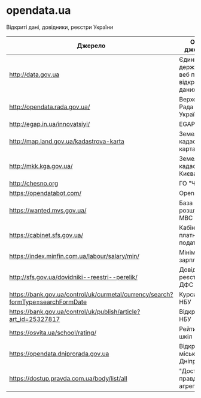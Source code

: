 # opendata.ua

Відкриті дані, довідники, реєстри України

| Джерело | Опис джерела |
|---------------------------|------------------------------------|
| http://data.gov.ua | Єдиний державний веб портал відкритих даних
| http://opendata.rada.gov.ua/ | Верховна Рада України
| http://egap.in.ua/innovatsiyi/ | EGAP |
| http://map.land.gov.ua/kadastrova-karta | Земельний кадастр, карта |
| http://mkk.kga.gov.ua/ | Земельний кадастр Києва, карта |
| http://chesno.org | ГО "Чесно" | 
| https://opendatabot.com/ | OpenDataBot |
| https://wanted.mvs.gov.ua/ | База розшуку МВС |
| https://cabinet.sfs.gov.ua/ | Кабінет платника податків |
| https://index.minfin.com.ua/labour/salary/min/ | Мінімальна зарплата |
| http://sfs.gov.ua/dovidniki--reestri--perelik/ | Довідники, реєстри ДФС |
| https://bank.gov.ua/control/uk/curmetal/currency/search?formType=searchFormDate | Курси валют НБУ |
| https://bank.gov.ua/control/uk/publish/article?art_id=25327817 | Відкриті дані НБУ |
| https://osvita.ua/school/rating/ | Рейтинг шкіл |
| https://opendata.dniprorada.gov.ua | Відкриті дані міськради Дніпра |
| https://dostup.pravda.com.ua/body/list/all | "Доступ до правди", агрегатор |
